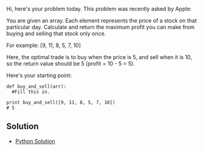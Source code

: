 Hi, here's your problem today. This problem was recently asked by Apple:

You are given an array. Each element represents the price of a stock on that particular day. Calculate and return 
the maximum profit you can make from buying and selling that stock only once.

For example: [9, 11, 8, 5, 7, 10]

Here, the optimal trade is to buy when the price is 5, and sell when it is 10, so the return value should be 5 
(profit = 10 - 5 = 5).

Here's your starting point:
```
def buy_and_sell(arr):
  #Fill this in.
  
print buy_and_sell([9, 11, 8, 5, 7, 10])
# 5
```

## Solution

- [Python Solution](./Solution.py)